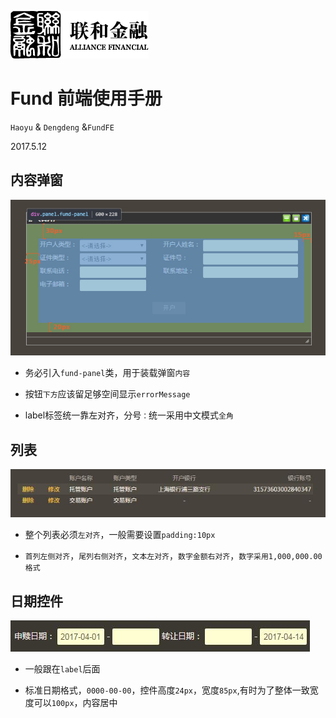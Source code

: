 ![N|Solid](/img/safs_logo.png)
# Fund 前端使用手册

`Haoyu` & `Dengdeng` &`FundFE`

2017.5.12

## 内容弹窗
  
![N|Solid](/img/dialog-1.jpg)

- 务必引入`fund-panel`类，用于装载弹窗`内容`

- 按钮`下方`应该留足够空间显示`errorMessage`

- label标签统一靠左对齐，分号`：`统一采用中文模式`全角`

## 列表

![N|Solid](/img/table.jpg) 

- 整个列表必须`左对齐`，一般需要设置`padding:10px`

- `首列左侧对齐`，`尾列右侧对齐`，`文本左对齐`，`数字金额右对齐`，`数字采用1,000,000.00格式` 

## 日期控件

![N|Solid](/img/s-date.jpg) 

- 一般跟在`label`后面

- 标准日期格式，`0000-00-00`，控件高度`24px`，宽度`85px`,有时为了整体一致宽度可以`100px`，内容居中
